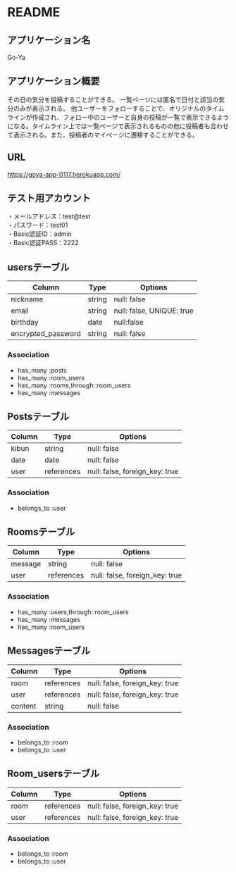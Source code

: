# README

## アプリケーション名
Go-Ya

## アプリケーション概要
その日の気分を投稿することができる。
一覧ページには匿名で日付と該当の気分のみが表示される。
他ユーザーをフォローすることで、オリジナルのタイムラインが作成され、フォロー中のユーザーと自身の投稿が一覧で表示できるようになる。タイムライン上では一覧ページで表示されるものの他に投稿者も合わせて表示される。また、投稿者のマイページに遷移することができる。


## URL
https://goya-app-0117.herokuapp.com/

## テスト用アカウント
・メールアドレス：test@test<br> ・パスワード：test01<br>・Basic認証ID：admin<br>・Basic認証PASS：2222




## usersテーブル

| Column             | Type       | Options                    |
| ------------------ | ---------- | -------------------------- |
| nickname           | string     | null: false                |
| email              | string     | null: false, UNIQUE: true  |
| birthday           | date       | null:false                 |
| encrypted_password | string     | null: false                |

### Association
- has_many :posts
- has_many :room_users
- has_many :rooms,through::room_users
- has_many :messages

## Postsテーブル

| Column          | Type       | Options                        |
| --------------- | ---------- | ------------------------------ |
| kibun           | string     | null: false                    |
| date            | date       |null: false                     |
| user            | references | null: false, foreign_key: true |

### Association
- belongs_to :user

## Roomsテーブル

| Column          | Type       | Options                        |
| --------------- | ---------- | ------------------------------ |
| message         | string     | null: false                    |
| user            | references | null: false, foreign_key: true |

### Association

- has_many :users,through::room_users
- has_many :messages
- has_many :room_users

## Messagesテーブル

| Column          | Type       | Options                        |
| --------------- | ---------- | ------------------------------ |
| room            | references | null: false, foreign_key: true |
| user            | references | null: false, foreign_key: true |
| content         | string     | null: false                    |

### Association

- belongs_to :room
- belongs_to :user 

## Room_usersテーブル

| Column          | Type       | Options                        |
| --------------- | ---------- | ------------------------------ |
| room            | references | null: false, foreign_key: true |
| user            | references | null: false, foreign_key: true |

### Association

- belongs_to :room
- belongs_to :user 